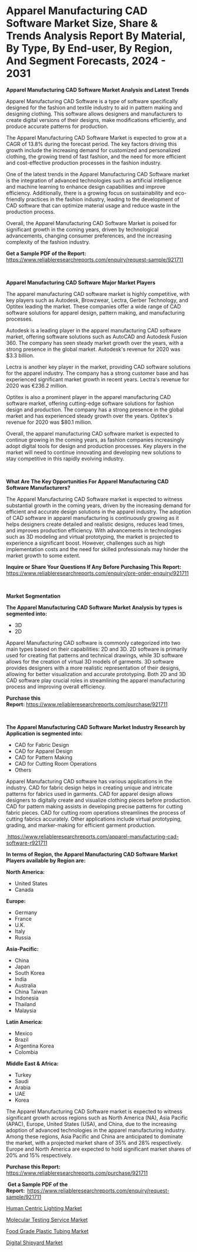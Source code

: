 <p><h1>Apparel Manufacturing CAD Software Market Size, Share & Trends Analysis Report By Material, By Type, By End-user, By Region, And Segment Forecasts, 2024 - 2031</h1></p><p><strong>Apparel Manufacturing CAD Software Market Analysis and Latest Trends</strong></p>
<p><p>Apparel Manufacturing CAD Software is a type of software specifically designed for the fashion and textile industry to aid in pattern making and designing clothing. This software allows designers and manufacturers to create digital versions of their designs, make modifications efficiently, and produce accurate patterns for production.</p><p>The Apparel Manufacturing CAD Software Market is expected to grow at a CAGR of 13.8% during the forecast period. The key factors driving this growth include the increasing demand for customized and personalized clothing, the growing trend of fast fashion, and the need for more efficient and cost-effective production processes in the fashion industry.</p><p>One of the latest trends in the Apparel Manufacturing CAD Software market is the integration of advanced technologies such as artificial intelligence and machine learning to enhance design capabilities and improve efficiency. Additionally, there is a growing focus on sustainability and eco-friendly practices in the fashion industry, leading to the development of CAD software that can optimize material usage and reduce waste in the production process.</p><p>Overall, the Apparel Manufacturing CAD Software Market is poised for significant growth in the coming years, driven by technological advancements, changing consumer preferences, and the increasing complexity of the fashion industry.</p></p>
<p><strong>Get a Sample PDF of the Report:&nbsp;</strong> <a href="https://www.reliableresearchreports.com/enquiry/request-sample/921711">https://www.reliableresearchreports.com/enquiry/request-sample/921711</a></p>
<p>&nbsp;</p>
<p><strong>Apparel Manufacturing CAD Software Major Market Players</strong></p>
<p><p>The apparel manufacturing CAD software market is highly competitive, with key players such as Autodesk, Browzwear, Lectra, Gerber Technology, and Optitex leading the market. These companies offer a wide range of CAD software solutions for apparel design, pattern making, and manufacturing processes.</p><p>Autodesk is a leading player in the apparel manufacturing CAD software market, offering software solutions such as AutoCAD and Autodesk Fusion 360. The company has seen steady market growth over the years, with a strong presence in the global market. Autodesk's revenue for 2020 was $3.3 billion.</p><p>Lectra is another key player in the market, providing CAD software solutions for the apparel industry. The company has a strong customer base and has experienced significant market growth in recent years. Lectra's revenue for 2020 was €236.2 million.</p><p>Optitex is also a prominent player in the apparel manufacturing CAD software market, offering cutting-edge software solutions for fashion design and production. The company has a strong presence in the global market and has experienced steady growth over the years. Optitex's revenue for 2020 was $80.1 million.</p><p>Overall, the apparel manufacturing CAD software market is expected to continue growing in the coming years, as fashion companies increasingly adopt digital tools for design and production processes. Key players in the market will need to continue innovating and developing new solutions to stay competitive in this rapidly evolving industry.</p></p>
<p>&nbsp;</p>
<p><strong>What Are The Key Opportunities For Apparel Manufacturing CAD Software Manufacturers?</strong></p>
<p><p>The Apparel Manufacturing CAD Software market is expected to witness substantial growth in the coming years, driven by the increasing demand for efficient and accurate design solutions in the apparel industry. The adoption of CAD software in apparel manufacturing is continuously growing as it helps designers create detailed and realistic designs, reduces lead times, and improves production efficiency. With advancements in technologies such as 3D modeling and virtual prototyping, the market is projected to experience a significant boost. However, challenges such as high implementation costs and the need for skilled professionals may hinder the market growth to some extent.</p></p>
<p><strong>Inquire or Share Your Questions If Any Before Purchasing This Report:</strong> <a href="https://www.reliableresearchreports.com/enquiry/pre-order-enquiry/921711">https://www.reliableresearchreports.com/enquiry/pre-order-enquiry/921711</a></p>
<p>&nbsp;</p>
<p><strong>Market Segmentation</strong></p>
<p><strong>The Apparel Manufacturing CAD Software Market Analysis by types is segmented into:</strong></p>
<p><ul><li>3D</li><li>2D</li></ul></p>
<p><p>Apparel Manufacturing CAD software is commonly categorized into two main types based on their capabilities: 2D and 3D. 2D software is primarily used for creating flat patterns and technical drawings, while 3D software allows for the creation of virtual 3D models of garments. 3D software provides designers with a more realistic representation of their designs, allowing for better visualization and accurate prototyping. Both 2D and 3D CAD software play crucial roles in streamlining the apparel manufacturing process and improving overall efficiency.</p></p>
<p><strong>Purchase this Report:&nbsp;</strong><a href="https://www.reliableresearchreports.com/purchase/921711">https://www.reliableresearchreports.com/purchase/921711</a></p>
<p>&nbsp;</p>
<p><strong>The Apparel Manufacturing CAD Software Market Industry Research by Application is segmented into:</strong></p>
<p><ul><li>CAD for Fabric Design</li><li>CAD for Apparel Design</li><li>CAD for Pattern Making</li><li>CAD for Cutting Room Operations</li><li>Others</li></ul></p>
<p><p>Apparel Manufacturing CAD software has various applications in the industry. CAD for fabric design helps in creating unique and intricate patterns for fabrics used in garments. CAD for apparel design allows designers to digitally create and visualize clothing pieces before production. CAD for pattern making assists in developing precise patterns for cutting fabric pieces. CAD for cutting room operations streamlines the process of cutting fabrics accurately. Other applications include virtual prototyping, grading, and marker-making for efficient garment production.</p></p>
<p><a href="https://www.reliableresearchreports.com/apparel-manufacturing-cad-software-r921711">&nbsp;https://www.reliableresearchreports.com/apparel-manufacturing-cad-software-r921711</a></p>
<p><strong>In terms of Region, the Apparel Manufacturing CAD Software Market Players available by Region are:</strong></p>
<p>
    <p> <strong> North America: </strong>
        <ul>
            <li>United States</li>
            <li>Canada</li>
        </ul>
        </p> 
    <p> <strong> Europe: </strong>
        <ul>
            <li>Germany</li>
            <li>France</li>
            <li>U.K.</li>
            <li>Italy</li>
            <li>Russia</li>
        </ul>
        </p> 
    <p> <strong> Asia-Pacific: </strong>
        <ul>
            <li>China</li>
            <li>Japan</li>
            <li>South Korea</li>
            <li>India</li>
            <li>Australia</li>
            <li>China Taiwan</li>
            <li>Indonesia</li>
            <li>Thailand</li>
            <li>Malaysia</li>
        </ul>
        </p> 
    <p> <strong> Latin America: </strong>
        <ul>
            <li>Mexico</li>
            <li>Brazil</li>
            <li>Argentina Korea</li>
            <li>Colombia</li>
        </ul>
        </p> 
    <p> <strong> Middle East & Africa: </strong>
        <ul>
            <li>Turkey</li>
            <li>Saudi</li>
            <li>Arabia</li>
            <li>UAE</li>
            <li>Korea</li>
        </ul>
    </p>
    </p>
<p><p>The Apparel Manufacturing CAD Software market is expected to witness significant growth across regions such as North America (NA), Asia Pacific (APAC), Europe, United States (USA), and China, due to the increasing adoption of advanced technologies in the apparel manufacturing industry. Among these regions, Asia Pacific and China are anticipated to dominate the market, with a projected market share of 35% and 28% respectively. Europe and North America are expected to hold significant market shares of 20% and 15% respectively.</p></p>
<p><strong>Purchase this Report: </strong><a href="https://www.reliableresearchreports.com/purchase/921711">https://www.reliableresearchreports.com/purchase/921711</a></p>
<p>&nbsp;<strong>Get a Sample PDF of the Report:&nbsp;&nbsp;</strong><a href="https://www.reliableresearchreports.com/enquiry/request-sample/921711">https://www.reliableresearchreports.com/enquiry/request-sample/921711</a></p>
<p><strong></strong></p>
<p><p><a href="https://github.com/mharielmesa/Market-Research-Report-List-3/blob/main/human-centric-lighting-market.md">Human Centric Lighting Market</a></p><p><a href="https://www.linkedin.com/pulse/molecular-testing-service-market-report-reveals-latest-trends-zzwdc">Molecular Testing Service Market</a></p><p><a href="https://www.linkedin.com/pulse/food-grade-plastic-tubing-market-size-furnishes-valuable-information-6yybc?trackingId=Li2kz2BTe8XHPFZbQ3ZRdQ%3D%3D">Food Grade Plastic Tubing Market</a></p><p><a href="https://github.com/suaretopek9/Market-Research-Report-List-2/blob/main/digital-shipyard-market.md">Digital Shipyard Market</a></p></p>